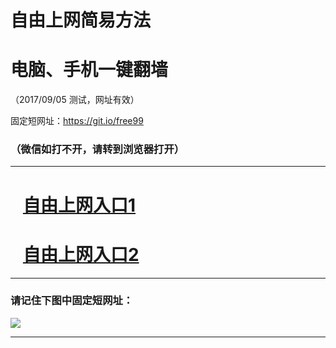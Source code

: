﻿# 自由上网简易方法

# 电脑、手机一键翻墙

（2017/09/05 测试，网址有效）

固定短网址：https://git.io/free99

### （微信如打不开，请转到浏览器打开）


***





# &nbsp;&nbsp; <a href="http://ft118402155.fwq-tz1001.xyz/fwqtz01.html?t=090500124218 " target="_blank">自由上网入口1</a>
# &nbsp;&nbsp; <a href="http://ft345829762.fwq-tz1002.xyz/fwqtz02.html?t=090500115187 " target="_blank">自由上网入口2</a>
***

### 请记住下图中固定短网址：

<img src="https://s3-us-west-2.amazonaws.com/fwq-1001/yjfq-20170905okok.png" /> 


***

